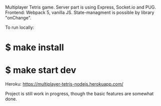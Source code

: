 Multiplayer Tetris game.
Server part is using Express, Socket.io and PUG.
Frontend: Webpack 5, vanilla JS.
State-managment is possible by library "onChange".

To run locally:
# $ make install
# $ make start dev

Heroku: https://multiplayer-tetris-nodejs.herokuapp.com/

Project is still work in progress, though the basic features are somewhat done.